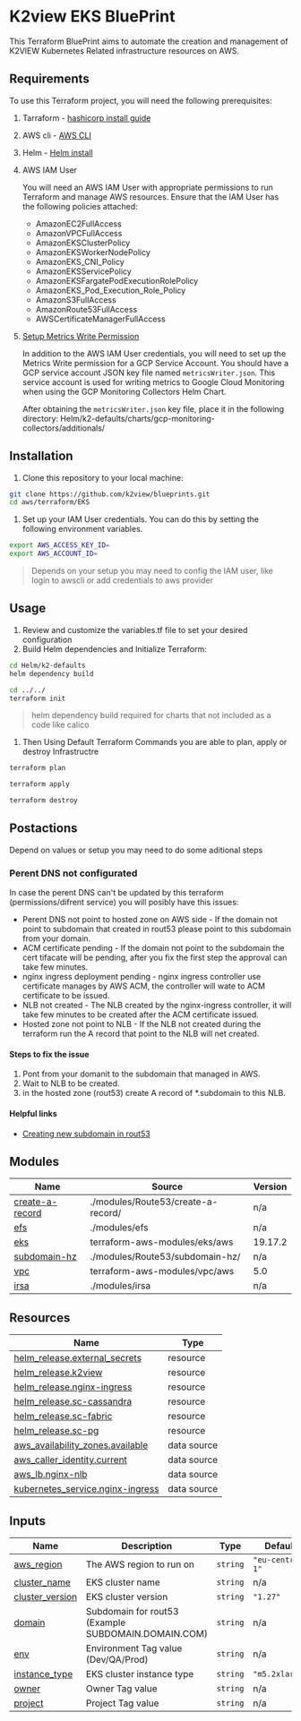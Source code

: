 # K2view EKS BluePrint
This Terraform BluePrint aims to automate the creation and management of K2VIEW Kubernetes Related infrastructure resources on AWS.

## Requirements
To use this Terraform project, you will need the following prerequisites:

1. Tarraform - [hashicorp install guide](https://developer.hashicorp.com/terraform/tutorials/aws-get-started/install-cli)
2. AWS cli - [AWS CLI](https://cloud-provider-link/cli)
3. Helm - [Helm install](https://helm.sh/docs/intro/install/)

4. AWS IAM User

   You will need an AWS IAM User with appropriate permissions to run Terraform and manage AWS resources. Ensure that the IAM User has the following policies attached:

   - AmazonEC2FullAccess
   - AmazonVPCFullAccess
   - AmazonEKSClusterPolicy
   - AmazonEKSWorkerNodePolicy
   - AmazonEKS_CNI_Policy
   - AmazonEKSServicePolicy
   - AmazonEKSFargatePodExecutionRolePolicy
   - AmazonEKS_Pod_Execution_Role_Policy
   - AmazonS3FullAccess
   - AmazonRoute53FullAccess
   - AWSCertificateManagerFullAccess

5. [Setup Metrics Write Permission](https://cloud.google.com/stackdriver/docs/managed-prometheus/setup-managed#explicit-credentials) 

   In addition to the AWS IAM User credentials, you will need to set up the Metrics Write permission for a GCP Service Account. You should have a GCP service account JSON key file named `metricsWriter.json`. This service account is used for writing metrics to Google Cloud Monitoring when using the GCP Monitoring Collectors Helm Chart.

   After obtaining the `metricsWriter.json` key file, place it in the following directory: Helm/k2-defaults/charts/gcp-monitoring-collectors/additionals/

## Installation
1. Clone this repository to your local machine:

```bash
git clone https://github.com/k2view/blueprints.git
cd aws/terraform/EKS
```

1. Set up your IAM User credentials. You can do this by setting the following environment variables.

```bash
export AWS_ACCESS_KEY_ID=
export AWS_ACCOUNT_ID=
```

>Depends on your setup you may need to config the IAM user, like login to awscli or add credentials to aws provider

## Usage
1. Review and customize the variables.tf file to set your desired configuration
2. Build Helm dependencies and Initialize Terraform:

```bash
cd Helm/k2-defaults
helm dependency build

cd ../../
terraform init
```

>helm dependency build required for charts that not included as a code like calico 

1. Then Using Default Terraform Commands you are able to plan, apply or destroy Infrastructre

```bash
terraform plan

terraform apply

terraform destroy
```

## Postactions 
Depend on values or setup you may need to do some aditional steps

### Perent DNS not configurated
In case the perent DNS can't be updated by this terraform (permissions/difrent service) you will posibly have this issues:
* Perent DNS not point to hosted zone on AWS side - If the domain not point to subdomain that created in rout53 please point to this subdomain from your domain.
* ACM certificate pending - If the domain not point to the subdomain the cert tifacate will be pending, after you fix the first step the approval can take few minutes.
* nginx ingress deployment pending - nginx ingress controller use certificate manages by AWS ACM, the controller will wate to ACM certificate to be issued.
* NLB not created - The NLB created by the nginx-ingress controller, it will take few minutes to be created after the ACM certificate issued.
* Hosted zone not point to NLB - If the NLB not created during the terraform run the A record that point to the NLB will net created.

#### Steps to fix the issue
1. Pont from your domanit to the subdomain that managed in AWS.
2. Wait to NLB to be created.
3. in the hosted zone (rout53) create A record of *.subdomain to this NLB.

#### Helpful links
<ul>
   <li><a href="https://docs.aws.amazon.com/Route53/latest/DeveloperGuide/CreatingNewSubdomain.html">Creating new subdomain in rout53</a></li>
</ul>

## Modules
| Name | Source | Version |
|------|--------|---------|
| <a name="module_create-a-record"></a> [create-a-record](#module\_create-a-record) | ./modules/Route53/create-a-record/ | n/a |
| <a name="module_efs"></a> [efs](#module\_efs) | ./modules/efs | n/a |
| <a name="module_eks"></a> [eks](#module\_eks) | terraform-aws-modules/eks/aws | 19.17.2 |
| <a name="module_subdomain-hz"></a> [subdomain-hz](#module\_subdomain-hz) | ./modules/Route53/subdomain-hz/ | n/a |
| <a name="module_vpc"></a> [vpc](#module\_vpc) | terraform-aws-modules/vpc/aws | 5.0 |
| <a name="module_irsa"></a> [irsa](#module\_irsa) | ./modules/irsa | n/a |

## Resources
| Name | Type |
|------|------|
| [helm_release.external_secrets](https://registry.terraform.io/providers/hashicorp/helm/latest/docs/resources/release) | resource |
| [helm_release.k2view](https://registry.terraform.io/providers/hashicorp/helm/latest/docs/resources/release) | resource |
| [helm_release.nginx-ingress](https://registry.terraform.io/providers/hashicorp/helm/latest/docs/resources/release) | resource |
| [helm_release.sc-cassandra](https://registry.terraform.io/providers/hashicorp/helm/latest/docs/resources/release) | resource |
| [helm_release.sc-fabric](https://registry.terraform.io/providers/hashicorp/helm/latest/docs/resources/release) | resource |
| [helm_release.sc-pg](https://registry.terraform.io/providers/hashicorp/helm/latest/docs/resources/release) | resource |
| [aws_availability_zones.available](https://registry.terraform.io/providers/Hashicorp/aws/latest/docs/data-sources/availability_zones) | data source |
| [aws_caller_identity.current](https://registry.terraform.io/providers/Hashicorp/aws/latest/docs/data-sources/caller_identity) | data source |
| [aws_lb.nginx-nlb](https://registry.terraform.io/providers/Hashicorp/aws/latest/docs/data-sources/lb) | data source |
| [kubernetes_service.nginx-ingress](https://registry.terraform.io/providers/hashicorp/kubernetes/latest/docs/data-sources/service) | data source |

## Inputs
| Name | Description | Type | Default | Required |
|------|-------------|------|---------|:--------:|
| <a name="input_aws_region"></a> [aws\_region](#input\_aws\_region) | The AWS region to run on | `string` | `"eu-central-1"` | no |
| <a name="input_cluster_name"></a> [cluster\_name](#input\_cluster\_name) | EKS cluster name | `string` | n/a | yes |
| <a name="input_cluster_version"></a> [cluster\_version](#input\_cluster\_version) | EKS cluster version | `string` | `"1.27"` | no |
| <a name="input_domain"></a> [domain](#input\_domain) | Subdomain for rout53 (Example SUBDOMAIN.DOMAIN.COM) | `string` | n/a | yes |
| <a name="input_env"></a> [env](#input\_env) | Environment Tag value (Dev/QA/Prod) | `string` | n/a | yes |
| <a name="input_instance_type"></a> [instance\_type](#input\_instance\_type) | EKS cluster instance type | `string` | `"m5.2xlarge"` | no |
| <a name="input_owner"></a> [owner](#input\_owner) | Owner Tag value | `string` | n/a | yes |
| <a name="input_project"></a> [project](#input\_project) | Project Tag value | `string` | n/a | yes |
